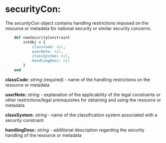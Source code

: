# securityCon:

The *securityCon* object contains handling restrictions imposed on the resource or metadata for
national security or similar security concerns.

````ruby
    def newSecurityConstraint
        intObj = {
            classCode: nil,
            userNote: nil,
            classSystem: nil,
            handlingDesc: nil
        }
    end
````

__classCode:__ *string* (required) - name of the handling restrictions on the resource or metadata

__userNote:__ *string* - explanation of the applicability of the legal constraints or other restrictions/legal prerequisites for obtaining and using the resource or metadata

__classSystem:__ *string* - name of the classification system associated with a security constraint

__handlingDesc:__ *string* - additional description regarding the security handling of the resource or metadata
